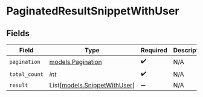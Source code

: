 # PaginatedResultSnippetWithUser


## Fields

| Field                                                        | Type                                                         | Required                                                     | Description                                                  |
| ------------------------------------------------------------ | ------------------------------------------------------------ | ------------------------------------------------------------ | ------------------------------------------------------------ |
| `pagination`                                                 | [models.Pagination](../models/pagination.md)                 | :heavy_check_mark:                                           | N/A                                                          |
| `total_count`                                                | *int*                                                        | :heavy_check_mark:                                           | N/A                                                          |
| `result`                                                     | List[[models.SnippetWithUser](../models/snippetwithuser.md)] | :heavy_minus_sign:                                           | N/A                                                          |